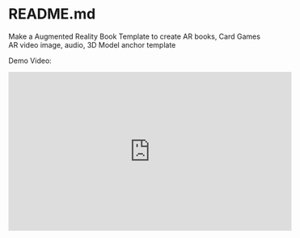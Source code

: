#  README.md

Make a Augmented Reality Book Template to create AR books, Card Games AR video image, audio, 3D Model anchor template


Demo Video:

<iframe width="560" height="315" src="https://www.youtube.com/embed/TBD_8fZ0Ol8?si=XsWbjmOiiMVPv34u" title="YouTube video player" frameborder="0" allow="accelerometer; autoplay; clipboard-write; encrypted-media; gyroscope; picture-in-picture; web-share" referrerpolicy="strict-origin-when-cross-origin" allowfullscreen></iframe>
